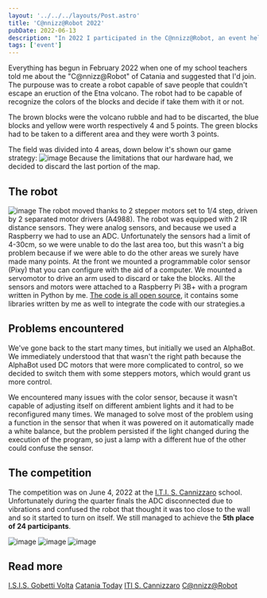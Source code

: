 ```yaml
---
layout: '../../../layouts/Post.astro'
title: 'C@nnizz@Robot 2022'
pubDate: 2022-06-13
description: "In 2022 I participated in the C@nnizz@Robot, an event held in Catania (Italy) where students around Italy created a scaled down version of a robot that could save lifes in a possible eruption of the Etna Volcano"
tags: ['event']
---
```

Everything has begun in February 2022 when one of my school teachers told me about the "C@nnizz@Robot" of Catania and suggested that I'd join.
The purpouse was to create a robot capable of save people that couldn't escape an eruction of the Etna volcano. The robot had to be capable of recognize
the colors of the blocks and decide if take them with it or not.

The brown blocks were the volcano rubble and had to be discarted, the blue blocks and yellow were worth respectively 4 and 5 points. The green blocks had
 to be taken to a different area and they were worth 3 points.

The field was divided into 4 areas, down below it's shown our game strategy:
![image](https://user-images.githubusercontent.com/29762826/173364259-7dcf1414-507b-486d-bad8-db1d9782acdb.jpg)
Because the limitations that our hardware had, we decided to discard the last portion of the map.

## The robot
![image](https://user-images.githubusercontent.com/29762826/173403983-c79cf11c-4d2e-4bae-b283-c18e6cda9f85.jpg)
The robot moved thanks to 2 stepper motors set to 1/4 step, driven by 2 separated motor drivers (A4988).
The robot was equipped with 2 IR distance sensors. They were analog sensors, and because we used a Raspberry we had to use an ADC. Unfortunately the sensors had a limit of 4-30cm, so we were unable to do the last area too, but this wasn't a big problem because if we were able to do the other areas we surely have made many points.
At the front we mounted a programmable color sensor (Pixy) that you can configure with the aid of a computer.
We mounted a servomotor to drive an arm used to discard or take the blocks.
All the sensors and motors were attached to a Raspberry Pi 3B+ with a program written in Python by me. [The code is all open source](https://github.com/GioPan04/gv-robot-pi), it contains some libraries written by me as well to integrate the code with our strategies.a

## Problems encountered
We've gone back to the start many times, but initially we used an AlphaBot. We immediately understood that that wasn't the right path because the AlphaBot used DC motors that were more complicated to control, so we decided to switch them with some steppers motors, which would grant us more control.

We encountered many issues with the color sensor, because it wasn't capable of adjusting itself on different ambient lights and it had to be reconfigured many times. We managed to solve most of the problem using a function in the sensor that when it was powered on it automatically made a white balance, but the problem persisted if the light changed during the execution of the program, so just a lamp with a different hue of the other could confuse the sensor.

## The competition
The competition was on June 4, 2022 at the [I.T.I. S. Cannizzaro](http://cannizzaroct.edu.it/) school. Unfortunately during the quarter finals the ADC disconnected due to vibrations and confused the robot that thought it was too close to the wall and so it started to turn on itself. We still managed to achieve the **5th place of 24 participants**.

![image](https://user-images.githubusercontent.com/29762826/174050569-1733b581-28e2-4d11-aa89-10a5f2f31164.jpg)
![image](https://user-images.githubusercontent.com/29762826/174050801-2efdbcf6-eea8-4d43-82bd-21738fb08b27.jpg)
![image](https://user-images.githubusercontent.com/29762826/174054016-e8118ac0-bc02-4057-b1e8-688588b6b49a.jpg)

## Read more
[I.S.I.S. Gobetti Volta](https://www.gobettivolta.edu.it/it2/2022/06/11/competizione-di-robotica-cnnizzrobot-di-catania/)
[Catania Today](https://www.cataniatoday.it/eventi/cannizzarobot-4-giugno-2022-gara-robot-catania.html)
[ITI S. Cannizzaro](http://cannizzaroct.edu.it/articolo/cnnizzrobot)
[C@nnizz@Robot](https://cannizzarobot.it/)